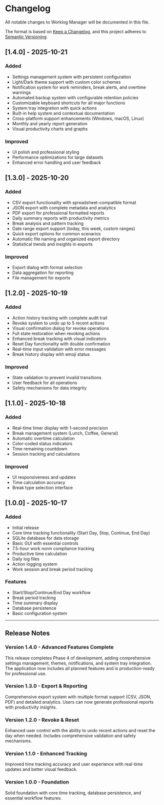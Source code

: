 # Changelog

All notable changes to Worklog Manager will be documented in this file.

The format is based on [Keep a Changelog](https://keepachangelog.com/en/1.0.0/),
and this project adheres to [Semantic Versioning](https://semver.org/spec/v2.0.0.html).

## [1.4.0] - 2025-10-21

### Added
- Settings management system with persistent configuration
- Light/Dark theme support with custom color schemes
- Notification system for work reminders, break alerts, and overtime warnings
- Automated backup system with configurable retention policies
- Customizable keyboard shortcuts for all major functions
- System tray integration with quick actions
- Built-in help system and contextual documentation
- Cross-platform support enhancements (Windows, macOS, Linux)
- Monthly and yearly report generation
- Visual productivity charts and graphs

### Improved
- UI polish and professional styling
- Performance optimizations for large datasets
- Enhanced error handling and user feedback

## [1.3.0] - 2025-10-20

### Added
- CSV export functionality with spreadsheet-compatible format
- JSON export with complete metadata and analytics
- PDF export for professional formatted reports
- Daily summary reports with productivity metrics
- Break analysis and pattern tracking
- Date range export support (today, this week, custom ranges)
- Quick export options for common scenarios
- Automatic file naming and organized export directory
- Statistical trends and insights in exports

### Improved
- Export dialog with format selection
- Data aggregation for reporting
- File management for exports

## [1.2.0] - 2025-10-19

### Added
- Action history tracking with complete audit trail
- Revoke system to undo up to 5 recent actions
- Visual confirmation dialog for revoke operations
- Full state restoration when revoking actions
- Enhanced break tracking with visual indicators
- Reset Day functionality with double confirmation
- Real-time input validation with error messages
- Break history display with emoji status

### Improved
- State validation to prevent invalid transitions
- User feedback for all operations
- Safety mechanisms for data integrity

## [1.1.0] - 2025-10-18

### Added
- Real-time timer display with 1-second precision
- Break management system (Lunch, Coffee, General)
- Automatic overtime calculation
- Color-coded status indicators
- Time remaining countdown
- Session tracking and calculations

### Improved
- UI responsiveness and updates
- Time calculation accuracy
- Break type selection interface

## [1.0.0] - 2025-10-17

### Added
- Initial release
- Core time tracking functionality (Start Day, Stop, Continue, End Day)
- SQLite database for data storage
- Basic GUI with essential controls
- 7.5-hour work norm compliance tracking
- Productive time calculation
- Daily log files
- Action logging system
- Work session and break period tracking

### Features
- Start/Stop/Continue/End Day workflow
- Break period tracking
- Time summary display
- Database persistence
- Basic configuration system

---

## Release Notes

### Version 1.4.0 - Advanced Features Complete
This release completes Phase 4 of development, adding comprehensive settings management, themes, notifications, and system tray integration. The application now includes all planned features and is production-ready for professional use.

### Version 1.3.0 - Export & Reporting
Comprehensive export system with multiple format support (CSV, JSON, PDF) and detailed analytics. Users can now generate professional reports with productivity insights.

### Version 1.2.0 - Revoke & Reset
Enhanced user control with the ability to undo recent actions and reset the day when needed. Includes comprehensive validation and safety mechanisms.

### Version 1.1.0 - Enhanced Tracking
Improved time tracking accuracy and user experience with real-time updates and better visual feedback.

### Version 1.0.0 - Foundation
Solid foundation with core time tracking, database persistence, and essential workflow features.
